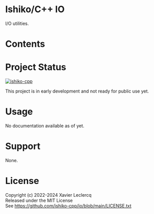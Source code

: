 # Ishiko/C++ IO

I/O utilities.


# Contents


# Project Status

[![ishiko-cpp](https://circleci.com/gh/ishiko-cpp/io.svg?style=shield)](https://circleci.com/gh/ishiko-cpp/io)

This project is in early development and not ready for public use yet. 

# Usage

No documentation available as of yet.

# Support

None.

# License

Copyright (c) 2022-2024 Xavier Leclercq\
Released under the MIT License\
See https://github.com/ishiko-cpp/io/blob/main/LICENSE.txt
